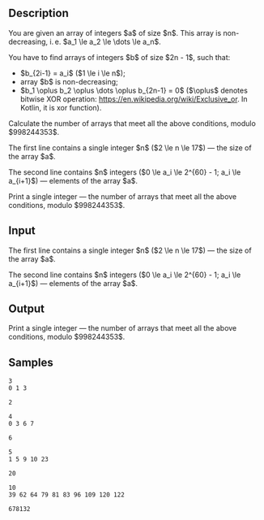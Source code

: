 ## Description

<div><p>You are given an array of integers $a$ of size $n$. This array is non-decreasing, i. e. $a_1 \le a_2 \le \dots \le a_n$.</p><p>You have to find arrays of integers $b$ of size $2n - 1$, such that:</p><ul> <li> $b_{2i-1} = a_i$ ($1 \le i \le n$); </li><li> array $b$ is non-decreasing; </li><li> $b_1 \oplus b_2 \oplus \dots \oplus b_{2n-1} = 0$ ($\oplus$ denotes bitwise XOR operation: <a href="https://en.wikipedia.org/wiki/Exclusive_or">https://en.wikipedia.org/wiki/Exclusive_or</a>. In Kotlin, it is <span class="tex-font-style-tt">xor</span> function). </li></ul><p>Calculate the number of arrays that meet all the above conditions, modulo $998244353$.</p></div><div class="input-specification"><p>The first line contains a single integer $n$ ($2 \le n \le 17$) — the size of the array $a$.</p><p>The second line contains $n$ integers ($0 \le a_i \le 2^{60} - 1; a_i \le a_{i+1}$) — elements of the array $a$.</p></div><div class="output-specification"><p>Print a single integer — the number of arrays that meet all the above conditions, modulo $998244353$.</p></div>

## Input

<p>The first line contains a single integer $n$ ($2 \le n \le 17$) — the size of the array $a$.</p><p>The second line contains $n$ integers ($0 \le a_i \le 2^{60} - 1; a_i \le a_{i+1}$) — elements of the array $a$.</p>

## Output

<p>Print a single integer — the number of arrays that meet all the above conditions, modulo $998244353$.</p>

## Samples

```input1
3
0 1 3
```

```output1
2
```






```input2
4
0 3 6 7
```

```output2
6
```






```input3
5
1 5 9 10 23
```

```output3
20
```






```input4
10
39 62 64 79 81 83 96 109 120 122
```

```output4
678132
```




